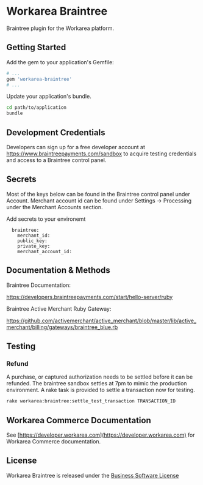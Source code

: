 Workarea Braintree
================================================================================

Braintree plugin for the Workarea platform.

Getting Started
--------------------------------------------------------------------------------

Add the gem to your application's Gemfile:

```ruby
# ...
gem 'workarea-braintree'
# ...
```

Update your application's bundle.

```bash
cd path/to/application
bundle
```

Development Credentials
--------------------------------------------------------------------------------

Developers can sign up for a free developer account at https://www.braintreepayments.com/sandbox to acquire testing credentials and access to a Braintree control panel.

Secrets
--------------------------------------------------------------------------------

Most of the keys below can be found in the Braintree control panel under Account.
Merchant account id can be found under Settings -> Processing under the Merchant Accounts section.

Add secrets to your environemt

      braintree:
        merchant_id:
        public_key:
        private_key:
        merchant_account_id:

Documentation & Methods
--------------------------------------------------------------------------------

Braintree Documentation:

<https://developers.braintreepayments.com/start/hello-server/ruby>

Braintree Active Merchant Ruby Gateway:

<https://github.com/activemerchant/active_merchant/blob/master/lib/active_merchant/billing/gateways/braintree_blue.rb>

Testing
--------------------------------------------------------------------------------

### Refund

A purchase, or captured authorization needs to be settled before it can be refunded.  The
braintree sandbox settles at 7pm to mimic the production environment.  A rake task is provided to
settle a transaction now for testing.

```bash
rake workarea:braintree:settle_test_transaction TRANSACTION_ID
```

Workarea Commerce Documentation
--------------------------------------------------------------------------------

See [https://developer.workarea.com](https://developer.workarea.com) for Workarea Commerce documentation.

License
--------------------------------------------------------------------------------

Workarea Braintree is released under the [Business Software License](LICENSE)
